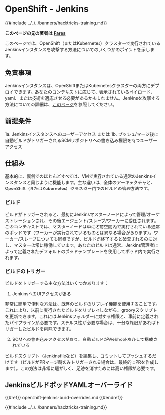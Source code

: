 # OpenShift - Jenkins

{{#include ../../../banners/hacktricks-training.md}}

**このページの元の著者は** [**Fares**](https://www.linkedin.com/in/fares-siala/)

このページでは、OpenShift（またはKubernetes）クラスターで実行されているJenkinsインスタンスを攻撃する方法についてのいくつかのポイントを示します。

## 免責事項

Jenkinsインスタンスは、OpenShiftまたはKubernetesクラスターの両方にデプロイできます。あなたのコンテキストに応じて、表示されているペイロード、yaml、または技術を適応させる必要があるかもしれません。Jenkinsを攻撃する方法についての詳細は、[このページ](../../../pentesting-ci-cd/jenkins-security/index.html)を参照してください。

## 前提条件

1a. Jenkinsインスタンスへのユーザーアクセス または 1b. プッシュ/マージ後に自動ビルドがトリガーされるSCMリポジトリへの書き込み権限を持つユーザーアクセス

## 仕組み

基本的に、裏側でのほとんどすべては、VMで実行されている通常のJenkinsインスタンスと同じように機能します。主な違いは、全体のアーキテクチャと、OpenShift（またはKubernetes）クラスター内でのビルドの管理方法です。

### ビルド

ビルドがトリガーされると、最初にJenkinsマスターノードによって管理/オーケストレーションされ、その後エージェント/スレーブ/ワーカーに委任されます。このコンテキストでは、マスターノードは単に名前空間内で実行されている通常のポッドです（ワーカーが実行されているものとは異なる場合があります）。ワーカー/スレーブについても同様ですが、ビルドが終了すると破棄されるのに対し、マスターは常に稼働しています。あなたのビルドは通常、Jenkins管理者によって定義されたデフォルトのポッドテンプレートを使用してポッド内で実行されます。

### ビルドのトリガー

ビルドをトリガーする主な方法はいくつかあります：

1. JenkinsへのUIアクセスがある

非常に簡単で便利な方法は、既存のビルドのリプレイ機能を使用することです。これにより、以前に実行されたビルドをリプレイしながら、groovyスクリプトを更新できます。これにはJenkinsフォルダーに対する権限と、事前に定義されたパイプラインが必要です。ステルス性が必要な場合は、十分な権限があればトリガーしたビルドを削除できます。

2. SCMへの書き込みアクセスがあり、自動ビルドがWebhookを介して構成されている

ビルドスクリプト（Jenkinsfileなど）を編集し、コミットしてプッシュするだけです（ビルドがPRマージ時のみトリガーされる場合は、最終的にPRを作成します）。この方法は非常に騒がしく、足跡を消すためには高い権限が必要です。

## JenkinsビルドポッドYAMLオーバーライド

{{#ref}}
openshift-jenkins-build-overrides.md
{{#endref}}

{{#include ../../../banners/hacktricks-training.md}}
